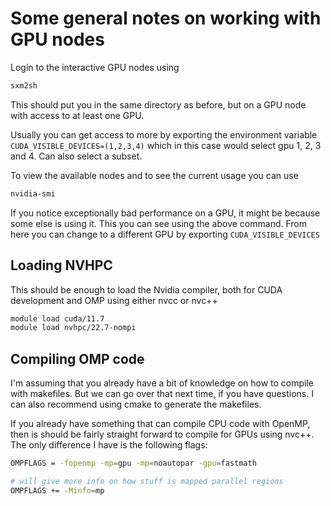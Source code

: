 # Some general notes on working with GPU nodes

Login to the interactive GPU nodes using 
```bash
sxm2sh
```
This should put you in the same directory as before, but on a GPU node with access to at least one GPU.

Usually you can get access to more by exporting the environment variable `CUDA_VISIBLE_DEVICES=(1,2,3,4)` which in this case would select gpu 1, 2, 3 and 4. Can also select a subset.

To view the available nodes and to see the current usage you can use
```bash
nvidia-smi
```
If you notice exceptionally bad performance on a GPU, it might be because some else is using it. This you can see using the above command. From here you can change to a different GPU by exporting `CUDA_VISIBLE_DEVICES`

## Loading NVHPC
This should be enough to load the Nvidia compiler, both for CUDA development and OMP using either nvcc or nvc++
```bash
module load cuda/11.7
module load nvhpc/22.7-nompi
```

## Compiling OMP code
I'm assuming that you already have a bit of knowledge on how to compile with makefiles. But we can go over that next time, if you have questions. I can also recommend using cmake to generate the makefiles.

If you already have something that can compile CPU code with OpenMP, then is should be fairly straight forward to compile for GPUs using nvc++. The only difference I have is the following flags:
```bash
OMPFLAGS = -fopenmp -mp=gpu -mp=noautopar -gpu=fastmath

# will give more info on how stuff is mapped parallel regions
OMPFLAGS += -Minfo=mp 
```